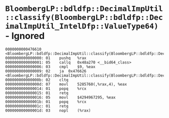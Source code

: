 # `BloombergLP::bdldfp::DecimalImpUtil::classify(BloombergLP::bdldfp::DecimalImpUtil_IntelDfp::ValueType64)` - Ignored

```x86asm
0000000000476610 <BloombergLP::bdldfp::DecimalImpUtil::classify(BloombergLP::bdldfp::DecimalImpUtil_IntelDfp::ValueType64)>:
0000000000000000: 01	pushq	%rax
0000000000000001: 05	callq	0x48a270 <__bid64_class>
0000000000000006: 03	cmpl	$9, %eax
0000000000000009: 02	ja	0x476626 <BloombergLP::bdldfp::DecimalImpUtil::classify(BloombergLP::bdldfp::DecimalImpUtil_IntelDfp::ValueType64)+0x16>
000000000000000b: 02	cltq	
000000000000000d: 07	movl	5285760(,%rax,4), %eax
0000000000000014: 01	popq	%rcx
0000000000000015: 01	retq	
0000000000000016: 05	movl	$4294967295, %eax
000000000000001b: 01	popq	%rcx
000000000000001c: 01	retq	
000000000000001d: 03	nopl	(%rax)
```
